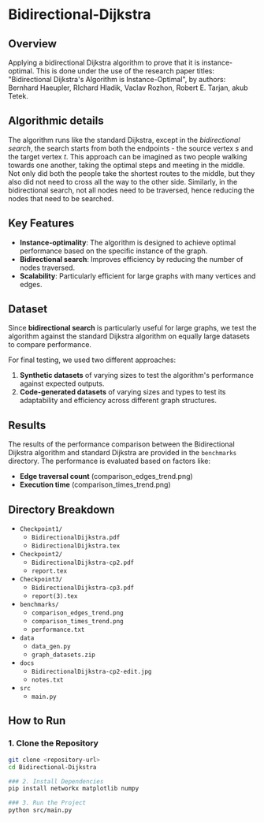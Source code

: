 # Bidirectional-Dijkstra

## Overview
Applying a bidirectional Dijkstra algorithm to prove that it is instance-optimal. This is done under the use of the research paper titles: "Bidirectional Dijkstra's Algorithm is Instance-Optimal", by authors: Bernhard Haeupler, RIchard Hladik, Vaclav Rozhon, Robert E. Tarjan, akub Tetek.

## Algorithmic details
The algorithm runs like the standard Dijkstra, except in the _bidirectional search_, the search starts from both the endpoints - the source vertex _s_ and the target vertex _t_. This approach can be imagined as two people walking towards one another, taking the optimal steps and meeting in the middle. Not only did both the people take the shortest routes to the middle, but they also did not need to cross all the way to the other side. Similarly, in the bidirectional search, not all nodes need to be traversed, hence reducing the nodes that need to be searched.

## Key Features
- **Instance-optimality**: The algorithm is designed to achieve optimal performance based on the specific instance of the graph.
- **Bidirectional search**: Improves efficiency by reducing the number of nodes traversed.
- **Scalability**: Particularly efficient for large graphs with many vertices and edges.

## Dataset
Since **bidirectional search** is particularly useful for large graphs, we test the algorithm against the standard Dijkstra algorithm on equally large datasets to compare performance.

For final testing, we used two different approaches:
1. **Synthetic datasets** of varying sizes to test the algorithm's performance against expected outputs.
2. **Code-generated datasets** of varying sizes and types to test its adaptability and efficiency across different graph structures.

## Results
The results of the performance comparison between the Bidirectional Dijkstra algorithm and standard Dijkstra are provided in the `benchmarks` directory. The performance is evaluated based on factors like:
- **Edge traversal count** (comparison_edges_trend.png)
- **Execution time** (comparison_times_trend.png)

## Directory Breakdown

- `Checkpoint1/`
  - `BidirectionalDijkstra.pdf`
  - `BidirectionalDijkstra.tex`
- `Checkpoint2/`
  - `BidirectionalDijkstra-cp2.pdf`
  - `report.tex`
- `Checkpoint3/`
  - `BidirectionalDijkstra-cp3.pdf`
  - `report(3).tex`
- `benchmarks/`
  - `comparison_edges_trend.png`
  - `comparison_times_trend.png`
  - `performance.txt`
- `data`
  - `data_gen.py`
  - `graph_datasets.zip`
- `docs`
  - `BidirectionalDijkstra-cp2-edit.jpg`
  - `notes.txt`
- `src`
  - `main.py`

## How to Run

### 1. Clone the Repository
```bash
git clone <repository-url>
cd Bidirectional-Dijkstra

### 2. Install Dependencies
pip install networkx matplotlib numpy

### 3. Run the Project
python src/main.py
